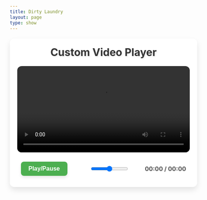 ```yaml
---
title: Dirty Laundry
layout: page
type: show
---
```


<style>
        .video-container {
            max-width: 800px;
            margin: 20px auto;
            padding: 20px;
            background-color: #fff;
            border-radius: 12px;
            box-shadow: 0 8px 16px rgba(0, 0, 0, 0.1);
        }
        .video-container h1 {
            text-align: center;
            margin: 0; /* Remove margin */
            padding-bottom: 20px; /* Add padding for spacing */
            color: #333;
            text-shadow: 2px 2px 4px rgba(0, 0, 0, 0.1);
        }
        .video-container video {
            width: 100%;
            border-radius: 12px;
            outline: none;
        }
        .video-container #videoControls {
            display: flex;
            justify-content: space-between;
            align-items: center;
            margin-top: 15px;
            padding: 10px;
            background-color: rgba(255, 255, 255, 0.8);
            backdrop-filter: blur(10px);
            border-radius: 12px;
        }
        .video-container #videoControls button {
            background-color: #4CAF50;
            color: white;
            border: none;
            border-radius: 8px;
            padding: 10px 20px;
            cursor: pointer;
            transition: background-color 0.3s;
            font-size: 16px;
            font-weight: bold;
            box-shadow: 0 4px 8px rgba(0, 0, 0, 0.1);
        }
        .video-container #videoControls button:hover {
            background-color: #45a049;
        }
        .video-container #timeDisplay {
            font-size: 16px;
            font-weight: bold;
            color: #555;
            text-shadow: 1px 1px 2px rgba(0, 0, 0, 0.1);
        }
        .video-container #volumeControl {
            width: 100px;
            margin-left: 20px;
        }
    </style>

<body>
    <div class="video-container">
        <h1>Custom Video Player</h1>
        <video id="videoPlayer" controls>
            <source src="https://cdn.pd8.workers.dev/api/file/nQD7BCh2" type="video/mp4">
            Your browser does not support the video tag.
        </video>
        <div id="videoControls">
            <button id="playPauseBtn">Play/Pause</button>
            <input type="range" id="volumeControl" min="0" max="1" step="0.01">
            <div id="timeDisplay">
                <span id="currentTime">00:00</span>
                <span>/</span>
                <span id="duration">00:00</span>
            </div>
        </div>
    </div>

<script src="show-scripts.js"></script>
</body>